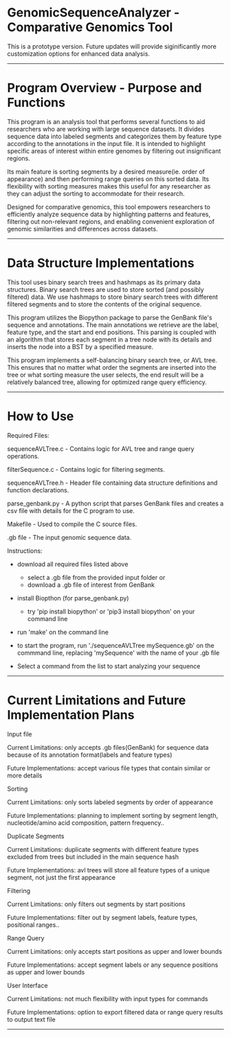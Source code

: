 # GenomicSequenceAnalyzer - Comparative Genomics Tool

This is a prototype version. Future updates will provide siginificantly more customization options for enhanced data analysis.

---------------------------------------------------------------------------------------------------------------------------------------------------

# Program Overview - Purpose and Functions

This program is an analysis tool that performs several functions to aid researchers who are working with large sequence datasets.
It divides sequence data into labeled segments and categorizes them by feature type according to the annotations in the input file.
It is intended to highlight specific areas of interest within entire genomes by filtering out insignificant regions.

Its main feature is sorting segments by a desired measure(ie. order of appearance) and then performing range queries on this sorted data.
Its flexibility with sorting measures makes this useful for any researcher as they can adjust the sorting to accommodate for their research.

Designed for comparative genomics, this tool empowers researchers to efficiently analyze sequence data by highlighting patterns and features, filtering out non-relevant regions, and enabling convenient exploration of genomic similarities and differences across datasets.

---------------------------------------------------------------------------------------------------------------------------------------------------

# Data Structure Implementations 

This tool uses binary search trees and hashmaps as its primary data structures. Binary search trees are used to store sorted (and possibly 
filtered) data. We use hashmaps to store binary search trees with different filtered segments and to store the contents of the original sequence.

This program utilizes the Biopython package to parse the GenBank file's sequence and annotations. The main annotations we retrieve are the label, 
feature type, and the start and end positions. This parsing is coupled with an algorithm that stores each segment in a tree node with its details
and inserts the node into a BST by a specified measure.

This program implements a self-balancing binary search tree, or AVL tree. This ensures that no matter what order the segments are inserted into 
the tree or what sorting measure the user selects, the end result will be a relatively balanced tree, allowing for optimized range query efficiency.

---------------------------------------------------------------------------------------------------------------------------------------------------

# How to Use

Required Files:

sequenceAVLTree.c - Contains logic for AVL tree and range query operations.

filterSequence.c - Contains logic for filtering segments.

sequenceAVLTree.h - Header file containing data structure definitions and function declarations.

parse_genbank.py - A python script that parses GenBank files and creates a csv file with details for the C program to use.

Makefile - Used to compile the C source files.

.gb file - The input genomic sequence data.
  
Instructions:

  - download all required files listed above
      - select a .gb file from the provided input folder or
      - download a .gb file of interest from GenBank

  - install Biopthon (for parse_genbank.py)
      - try 'pip install biopython' or 'pip3 install biopython' on your command line
   
  - run 'make' on the command line
  - to start the program, run './sequenceAVLTree mySequence.gb' on the commmand line, replacing 'mySequence' with the name of your .gb file

  - Select a command from the list to start analyzing your sequence

---------------------------------------------------------------------------------------------------------------------------------------------------

# Current Limitations and Future Implementation Plans

Input file

Current Limitations:     only accepts .gb files(GenBank) for sequence data because of its annotation format(labels and feature types)

Future Implementations:  accept various file types that contain similar or more details

Sorting

Current Limitations:     only sorts labeled segments by order of appearance

Future Implementations:  planning to implement sorting by segment length, nucleotide/amino acid composition, pattern frequency..

Duplicate Segments

Current Limitations:     duplicate segments with different feature types excluded from trees but included in the main sequence hash

Future Implementations:  avl trees will store all feature types of a unique segment, not just the first appearance

Filtering

Current Limitations:     only filters out segments by start positions

Future Implementations:  filter out by segment labels, feature types, positional ranges..

Range Query

Current Limitations:     only accepts start positions as upper and lower bounds

Future Implementations:  accept segment labels or any sequence positions as upper and lower bounds

User Interface

Current Limitations:     not much flexibility with input types for commands

Future Implementations:  option to export filtered data or range query results to output text file

---------------------------------------------------------------------------------------------------------------------------------------------------
